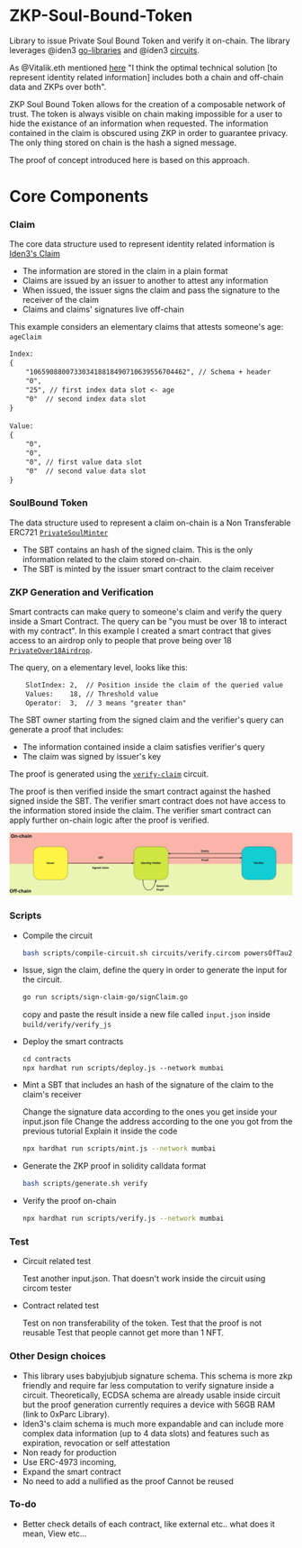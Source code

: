 # ZKP-Soul-Bound-Token

Library to issue Private Soul Bound Token and verify it on-chain. 
The library leverages @iden3 [go-libraries](https://github.com/iden3/go-iden3-core) and @iden3 [circuits](https://github.com/iden3/circuits).

As @Vitalik.eth mentioned [here](https://twitter.com/VitalikButerin/status/1530265766032838656?s=20&t=hNyxz5KEaL1cW5crxj01Rw) "I think the optimal technical solution [to represent identity related information] includes both a chain and off-chain data and ZKPs over both".

ZKP Soul Bound Token allows for the creation of a composable network of trust. The token is always visible on chain making impossible for a user to hide the existance of an information when requested. The information contained in the claim is obscured using ZKP in order to guarantee privacy. The only thing stored on chain is the hash a signed message.

The proof of concept introduced here is based on this approach. 

# Core Components

### Claim

The core data structure used to represent identity related information is [Iden3's Claim](https://docs.iden3.io/protocol/claims-structure/)

- The information are stored in the claim in a plain format
- Claims are issued by an issuer to another to attest any information
- When issued, the issuer signs the claim and pass the signature to the receiver of the claim
- Claims and claims' signatures live off-chain

This example considers an elementary claims that attests someone's age: `ageClaim`

```
Index:
{
    "106590880073303418818490710639556704462", // Schema + header
    "0",
    "25", // first index data slot <- age
    "0"  // second index data slot
}

Value:
{ 
    "0",
    "0",
    "0", // first value data slot
    "0"  // second value data slot
}   
```

### SoulBound Token

The data structure used to represent a claim on-chain is a Non Transferable ERC721 [`PrivateSoulMinter`](./contracts/contracts/PrivateSoulMinter.sol)

- The SBT contains an hash of the signed claim. This is the only information related to the claim stored on-chain.
- The SBT is minted by the issuer smart contract to the claim receiver 

### ZKP Generation and Verification

Smart contracts can make query to someone's claim and verify the query inside a Smart Contract. The query can be "you must be over 18 to interact with my contract". In this example I created a smart contract that gives access to an airdrop only to people that prove being over 18 [`PrivateOver18Airdrop`](./contracts/contracts/PrivateOver18Airdrop.sol).

The query, on a elementary level, looks like this: 

```
    SlotIndex: 2,  // Position inside the claim of the queried value
    Values:    18, // Threshold value
    Operator:  3,  // 3 means "greater than"
```

The SBT owner starting from the signed claim and the verifier's query can generate a proof that includes:

- The information contained inside a claim satisfies verifier's query
- The claim was signed by issuer's key

The proof is generated using the [`verify-claim`](./circuits/lib/verify-claim.circom) circuit.

The proof is then verified inside the smart contract against the hashed signed inside the SBT. The verifier smart contract does not have access to the information stored inside the claim. The verifier smart contract can apply further on-chain logic after the proof is verified.

![PrivateSBT](imgs/PrivateSBT.png "PrivateSBT")

### Scripts

- Compile the circuit 

    ``` bash
    bash scripts/compile-circuit.sh circuits/verify.circom powersOfTau28_hez_final_15.ptau
    ```

- Issue, sign the claim, define the query in order to generate the input for the circuit. 

    ```bash
    go run scripts/sign-claim-go/signClaim.go
    ```
    copy and paste the result inside a new file called `input.json` inside `build/verify/verify_js`

- Deploy the smart contracts

    ```
    cd contracts
    npx hardhat run scripts/deploy.js --network mumbai
    ```

-  Mint a SBT that includes an hash of the signature of the claim to the claim's receiver

    Change the signature data according to the ones you get inside your input.json file 
    Change the address according to the one you got from the previous tutorial
    Explain it inside the code

    ```bash
    npx hardhat run scripts/mint.js --network mumbai
    ```

-  Generate the ZKP proof in solidity calldata format

    ```bash 
    bash scripts/generate.sh verify
    ````

- Verify the proof on-chain

    ```bash
    npx hardhat run scripts/verify.js --network mumbai
    ```

### Test

- Circuit related test 

    Test another input.json. That doesn't work inside the circuit using circom tester

- Contract related test

    Test on non transferability of the token.
    Test that the proof is not reusable
    Test that people cannot get more than 1 NFT.

### Other Design choices

- This library uses babyjubjub signature schema. This schema is more zkp friendly and require far less computation to verify signature inside a circuit. Theoretically, ECDSA schema are already usable inside circuit but the proof generation currently requires a device with 56GB RAM (link to 0xParc Library).
- Iden3's claim schema is much more expandable and can include more complex data information (up to 4 data slots) and features such as expiration, revocation or self attestation
- Non ready for production 
- Use ERC-4973 incoming, 
- Expand the smart contract 
- No need to add a nullified as the proof Cannot be reused  

### To-do

- Better check details of each contract, like external etc.. what does it mean, View etc…
